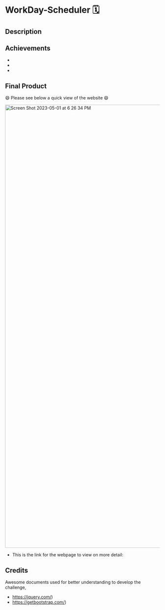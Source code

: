 # WorkDay-Scheduler 🗓️

## Description



## Achievements

-
-
-

## Final Product

 
😄 Please see below a quick view of the website 😄 

<img width="1440" alt="Screen Shot 2023-05-01 at 6 26 34 PM" src="https://user-images.githubusercontent.com/128196586/235542364-80430c60-62b4-469e-927a-c671538ebd65.png">

- This is the link for the webpage to view on more detail: 

## Credits 

Awesome documents used for better understanding to develop the challenge,

- https://jquery.com/)
- https://getbootstrap.com/)
